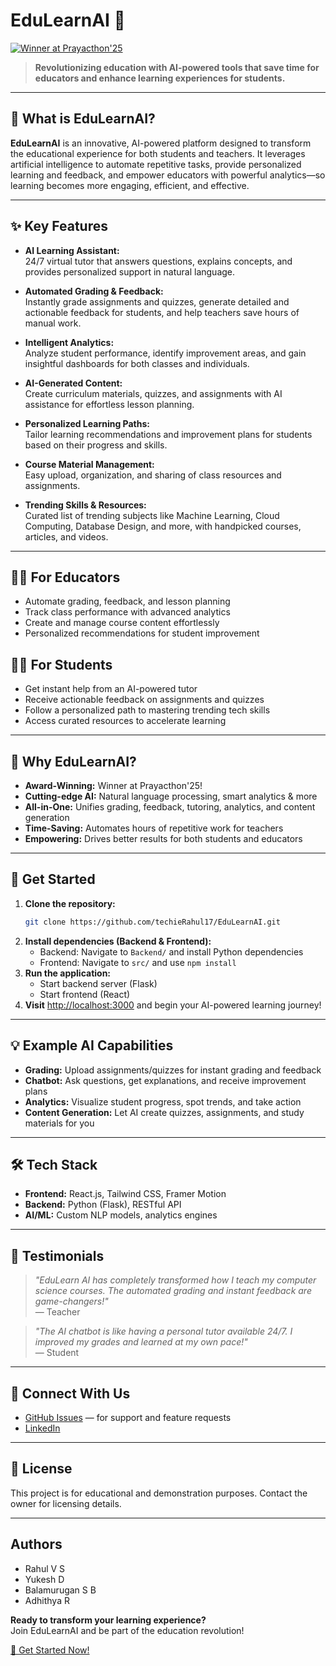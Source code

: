 # EduLearnAI 🚀

[![Winner at Prayacthon'25](https://img.shields.io/badge/Winner-Prayacthon'25-purple?style=flat-square)](https://github.com/techieRahul17/EduLearnAI)

> **Revolutionizing education with AI-powered tools that save time for educators and enhance learning experiences for students.**

---

## 🌟 What is EduLearnAI?

**EduLearnAI** is an innovative, AI-powered platform designed to transform the educational experience for both students and teachers. It leverages artificial intelligence to automate repetitive tasks, provide personalized learning and feedback, and empower educators with powerful analytics—so learning becomes more engaging, efficient, and effective.

---

## ✨ Key Features

- **AI Learning Assistant:**  
  24/7 virtual tutor that answers questions, explains concepts, and provides personalized support in natural language.

- **Automated Grading & Feedback:**  
  Instantly grade assignments and quizzes, generate detailed and actionable feedback for students, and help teachers save hours of manual work.

- **Intelligent Analytics:**  
  Analyze student performance, identify improvement areas, and gain insightful dashboards for both classes and individuals.

- **AI-Generated Content:**  
  Create curriculum materials, quizzes, and assignments with AI assistance for effortless lesson planning.

- **Personalized Learning Paths:**  
  Tailor learning recommendations and improvement plans for students based on their progress and skills.

- **Course Material Management:**  
  Easy upload, organization, and sharing of class resources and assignments.

- **Trending Skills & Resources:**  
  Curated list of trending subjects like Machine Learning, Cloud Computing, Database Design, and more, with handpicked courses, articles, and videos.

---

## 👩‍🏫 For Educators

- Automate grading, feedback, and lesson planning
- Track class performance with advanced analytics
- Create and manage course content effortlessly
- Personalized recommendations for student improvement

## 👨‍🎓 For Students

- Get instant help from an AI-powered tutor
- Receive actionable feedback on assignments and quizzes
- Follow a personalized path to mastering trending tech skills
- Access curated resources to accelerate learning

---

## 🏅 Why EduLearnAI?

- **Award-Winning:** Winner at Prayacthon'25!
- **Cutting-edge AI:** Natural language processing, smart analytics & more
- **All-in-One:** Unifies grading, feedback, tutoring, analytics, and content generation
- **Time-Saving:** Automates hours of repetitive work for teachers
- **Empowering:** Drives better results for both students and educators

---

## 🚀 Get Started

1. **Clone the repository:**
   ```bash
   git clone https://github.com/techieRahul17/EduLearnAI.git
   ```
2. **Install dependencies (Backend & Frontend):**
   - Backend: Navigate to `Backend/` and install Python dependencies
   - Frontend: Navigate to `src/` and use `npm install`
3. **Run the application:**
   - Start backend server (Flask)
   - Start frontend (React)
4. **Visit** [http://localhost:3000](http://localhost:3000) and begin your AI-powered learning journey!

---

## 💡 Example AI Capabilities

- **Grading:** Upload assignments/quizzes for instant grading and feedback
- **Chatbot:** Ask questions, get explanations, and receive improvement plans
- **Analytics:** Visualize student progress, spot trends, and take action
- **Content Generation:** Let AI create quizzes, assignments, and study materials for you

---

## 🛠️ Tech Stack

- **Frontend:** React.js, Tailwind CSS, Framer Motion
- **Backend:** Python (Flask), RESTful API
- **AI/ML:** Custom NLP models, analytics engines

---

## 🙌 Testimonials

> *"EduLearn AI has completely transformed how I teach my computer science courses. The automated grading and instant feedback are game-changers!"*  
> — Teacher

> *"The AI chatbot is like having a personal tutor available 24/7. I improved my grades and learned at my own pace!"*  
> — Student

---

## 📣 Connect With Us

- [GitHub Issues](https://github.com/techieRahul17/EduLearnAI/issues) — for support and feature requests
- [LinkedIn](https://www.linkedin.com/in/rahul-v-s/) 
---

## 📜 License

This project is for educational and demonstration purposes. Contact the owner for licensing details.

---

## Authors
- Rahul V S
- Yukesh D
- Balamurugan S B
- Adhithya R 

**Ready to transform your learning experience?**  
Join EduLearnAI and be part of the education revolution!

[🚀 Get Started Now!](https://github.com/techieRahul17/EduLearnAI)
